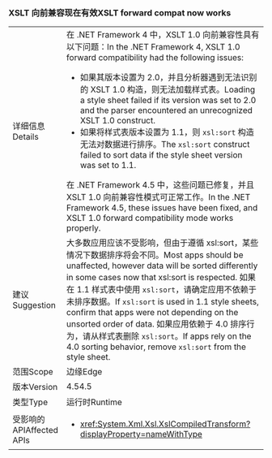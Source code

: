 ### <a name="xslt-forward-compat-now-works"></a><span data-ttu-id="6db6d-101">XSLT 向前兼容现在有效</span><span class="sxs-lookup"><span data-stu-id="6db6d-101">XSLT forward compat now works</span></span>

|   |   |
|---|---|
|<span data-ttu-id="6db6d-102">详细信息</span><span class="sxs-lookup"><span data-stu-id="6db6d-102">Details</span></span>|<span data-ttu-id="6db6d-103">在 .NET Framework 4 中，XSLT 1.0 向前兼容性具有以下问题：</span><span class="sxs-lookup"><span data-stu-id="6db6d-103">In the .NET Framework 4, XSLT 1.0 forward compatibility had the following issues:</span></span><ul><li><span data-ttu-id="6db6d-104">如果其版本设置为 2.0，并且分析器遇到无法识别的 XSLT 1.0 构造，则无法加载样式表。</span><span class="sxs-lookup"><span data-stu-id="6db6d-104">Loading a style sheet failed if its version was set to 2.0 and the parser encountered an unrecognized XSLT 1.0 construct.</span></span></li><li><span data-ttu-id="6db6d-105">如果将样式表版本设置为 1.1，则 <code>xsl:sort</code> 构造无法对数据进行排序。</span><span class="sxs-lookup"><span data-stu-id="6db6d-105">The <code>xsl:sort</code> construct failed to sort data if the style sheet version was set to 1.1.</span></span></li></ul><span data-ttu-id="6db6d-106">在 .NET Framework 4.5 中，这些问题已修复，并且 XSLT 1.0 向前兼容性模式可正常工作。</span><span class="sxs-lookup"><span data-stu-id="6db6d-106">In the .NET Framework 4.5, these issues have been fixed, and XSLT 1.0 forward compatibility mode works properly.</span></span>|
|<span data-ttu-id="6db6d-107">建议</span><span class="sxs-lookup"><span data-stu-id="6db6d-107">Suggestion</span></span>|<span data-ttu-id="6db6d-108">大多数应用应该不受影响，但由于遵循 xsl:sort，某些情况下数据排序将会不同。</span><span class="sxs-lookup"><span data-stu-id="6db6d-108">Most apps should be unaffected, however data will be sorted differently in some cases now that xsl:sort is respected.</span></span> <span data-ttu-id="6db6d-109">如果在 1.1 样式表中使用 <code>xsl:sort</code>，请确定应用不依赖于未排序数据。</span><span class="sxs-lookup"><span data-stu-id="6db6d-109">If <code>xsl:sort</code> is used in 1.1 style sheets, confirm that apps were not depending on the unsorted order of data.</span></span> <span data-ttu-id="6db6d-110">如果应用依赖于 4.0 排序行为，请从样式表删除 <code>xsl:sort</code>。</span><span class="sxs-lookup"><span data-stu-id="6db6d-110">If apps rely on the 4.0 sorting behavior, remove <code>xsl:sort</code> from the style sheet.</span></span>|
|<span data-ttu-id="6db6d-111">范围</span><span class="sxs-lookup"><span data-stu-id="6db6d-111">Scope</span></span>|<span data-ttu-id="6db6d-112">边缘</span><span class="sxs-lookup"><span data-stu-id="6db6d-112">Edge</span></span>|
|<span data-ttu-id="6db6d-113">版本</span><span class="sxs-lookup"><span data-stu-id="6db6d-113">Version</span></span>|<span data-ttu-id="6db6d-114">4.5</span><span class="sxs-lookup"><span data-stu-id="6db6d-114">4.5</span></span>|
|<span data-ttu-id="6db6d-115">类型</span><span class="sxs-lookup"><span data-stu-id="6db6d-115">Type</span></span>|<span data-ttu-id="6db6d-116">运行时</span><span class="sxs-lookup"><span data-stu-id="6db6d-116">Runtime</span></span>|
|<span data-ttu-id="6db6d-117">受影响的 API</span><span class="sxs-lookup"><span data-stu-id="6db6d-117">Affected APIs</span></span>|<ul><li><xref:System.Xml.Xsl.XslCompiledTransform?displayProperty=nameWithType></li></ul>|

